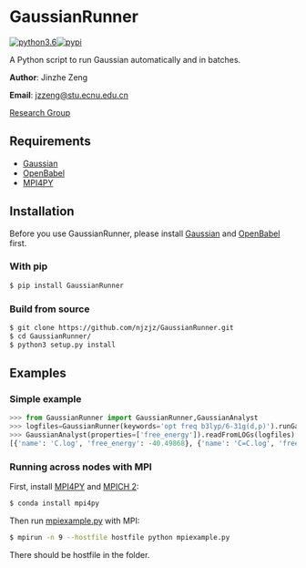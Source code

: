 # GaussianRunner
[![python3.6](https://img.shields.io/badge/python-3.6-blue.svg)](https://badge.fury.io/py/GaussianRunner)[![pypi](https://badge.fury.io/py/GaussianRunner.svg)](https://badge.fury.io/py/MDDatasetMaker)

A Python script to run Gaussian automatically and in batches.

**Author**: Jinzhe Zeng

**Email**: jzzeng@stu.ecnu.edu.cn

[Research Group](http://computchem.cn)

## Requirements
* [Gaussian](http://gaussian.com/)
* [OpenBabel](https://github.com/openbabel/openbabel)
* [MPI4PY](https://github.com/mpi4py/mpi4py)

## Installation

Before you use GaussianRunner, please install [Gaussian](http://gaussian.com/) and [OpenBabel](https://github.com/openbabel/openbabel) first.

### With pip
```sh
$ pip install GaussianRunner
```
### Build from source
```sh
$ git clone https://github.com/njzjz/GaussianRunner.git
$ cd GaussianRunner/
$ python3 setup.py install
```

## Examples
### Simple example

```python
>>> from GaussianRunner import GaussianRunner,GaussianAnalyst
>>> logfiles=GaussianRunner(keywords='opt freq b3lyp/6-31g(d,p)').runGaussianInParallel('SMILES',['C','C=C','CC','CO','OCCO','C=O','CN','O=O','O'])
>>> GaussianAnalyst(properties=['free_energy']).readFromLOGs(logfiles)
[{'name': 'C.log', 'free_energy': -40.49868}, {'name': 'C=C.log', 'free_energy': -78.563562}, {'name': 'CC.log', 'free_energy': -79.786915}, {'name': 'CO.log', 'free_energy': -115.69529}, {'name': 'OCCO.log', 'free_energy': -230.198798}, {'name': 'C=O.log', 'free_energy': -114.498144}, {'name': 'CN.log', 'free_energy': -95.822381}, {'name': 'O=O.log', 'free_energy': -150.272624}, {'name': 'O.log', 'free_energy': -76.416031}]
```

### Running across nodes with MPI

First, install [MPI4PY](https://github.com/mpi4py/mpi4py) and [MPICH 2](https://github.com/pmodels/mpich):

```bash
$ conda install mpi4py
```

Then run [mpiexample.py](examples/mpiexample.py) with MPI:
```bash
$ mpirun -n 9 --hostfile hostfile python mpiexample.py
```

There should be hostfile in the folder.
